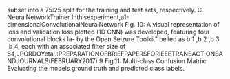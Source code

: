 subset into a 75:25 split for the training and test sets, respectively.
C. NeuralNetworkTrainer
Inthisexperiment,a1-dimensionalConvolutionalNeuralNetwork Fig. 10: A visual representation of loss and validation loss plotted
(1D CNN) was developed, featuring four convolutional blocks la- by the Open Seizure Toolkit”
belled as b 1 ,b 2 ,b 3 ,b 4, each with an associated filter size of 64,JPORDOYetal.:PREPARATIONOFBRIEFPAPERSFORIEEETRANSACTIONSANDJOURNALS(FEBRUARY2017) 9
Fig.11: Multi-class Confusion Matrix: Evaluating the models ground truth and predicted class labels.